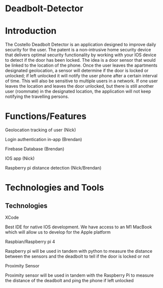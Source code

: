 # Deadbolt-Detector

# Introduction 

The Costello Deadbolt Detector is an application designed to improve daily security for the user. The patent is a non-intrusive home security device that delivers optimal security functionality by working with your IOS device to detect if the door has been locked. The idea is a door sensor that would be linked to the location of the phone. Once the user leaves the apartments designated geolocation, a sensor will determine if the door is locked or unlocked; if left unlocked it will notify the user phone after a certain interval of time. This will also be sensitive to multiple users in a network. If one user leaves the location and leaves the door unlocked, but there is still another user (roommate) in the designated location, the application will not keep notifying the travelling persons. 

# Functions/Features 

Geolocation tracking of user (Nick) 

Login authentication in-app (Brendan) 

Firebase Database (Brendan) 

IOS app (Nick) 

Raspberry pi distance detection (Nick/Brendan) 

# Technologies and Tools 

## Technologies 

XCode 

Best IDE for native IOS development. We have access to an M1 MacBook which will allow us to develop for the Apple platform 

Raspbian/Raspberry pi 4 

Raspberry pi will be used in tandem with python to measure the distance between the sensors and the deadbolt to tell if the door is locked or not 

Proximity Sensor 

Proximity sensor will be used in tandem with the Raspberry Pi to measure the distance of the deadbolt and ping the phone if left unlocked 
